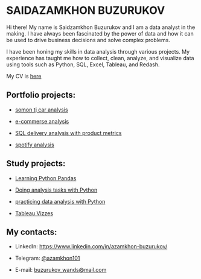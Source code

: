 # SAIDAZAMKHON BUZURUKOV 

Hi there! My name is Saidzamkhon Buzurukov and I am a data analyst in the making. I have always been fascinated by the power of data and how it can be used to drive business decisions and solve complex problems. 

I have been honing my skills in data analysis through various projects. My experience has taught me how to collect, clean, analyze, and visualize data using tools such as Python, SQL, Excel, Tableau, and Redash.

My CV is [here](https://github.com/Azamkhon2005/data_analytics_portfolio/blob/main/Azamkhon_Buzurukov_CV.pdf)

## Portfolio projects:

* [somon tj car analysis](https://github.com/Azamkhon2005/somontj_analysis/)

* [e-commerse analysis](https://github.com/Azamkhon2005/data_analytics_portfolio/tree/main/ecommerse_analysis/)

* [SQL delivery analysis with product metrics](https://github.com/Azamkhon2005/data_analytics_portfolio/tree/main/sql%20delivery%20analysis/)

* [spotify analysis](https://github.com/Azamkhon2005/data_analytics_portfolio/tree/main/sporify-project/)

## Study projects:

* [Learning Python Pandas](https://github.com/Azamkhon2005/studing_analytics/tree/main/pandas_practice/)

* [Doing analysis tasks with Python](https://github.com/Azamkhon2005/studing_analytics/tree/main/karpov_courses_python_tasks/)

* [practicing data analysis with Python](https://github.com/Azamkhon2005/studing_analytics/tree/main/online-selling/)

* [Tableau Vizzes](https://public.tableau.com/app/profile/azamkhon/)

## My contacts:

  * LinkedIn: https://www.linkedin.com/in/azamkhon-buzurukov/
  
  * Telegram: [@azamkhon101](t.me/@azamkhon101/)
  
  * E-mail: buzurukov_wands@mail.com
